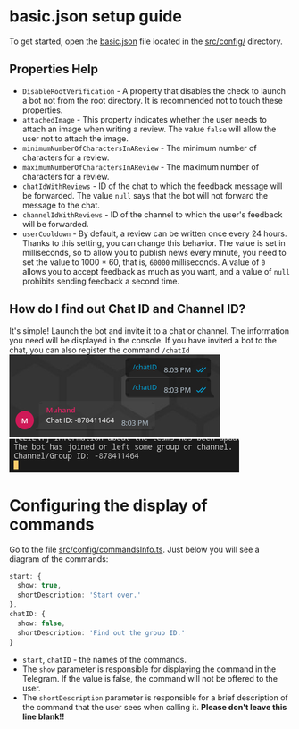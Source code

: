 # basic.json setup guide
To get started, open the [basic.json](../src/config/basic.json) file located in the [src/config/](../src/config/) directory.
## Properties Help
- `DisableRootVerification` - A property that disables the check to launch a bot not from the root directory. It is recommended not to touch these properties.
- `attachedImage` - This property indicates whether the user needs to attach an image when writing a review. The value `false` will allow the user not to attach the image.
- `minimumNumberOfCharactersInAReview` - The minimum number of characters for a review.
- `maximumNumberOfCharactersInAReview` - The maximum number of characters for a review.
- `chatIdWithReviews` - ID of the chat to which the feedback message will be forwarded. The value `null` says that the bot will not forward the message to the chat.
- `channelIdWithReviews` - ID of the channel to which the user's feedback will be forwarded.
- `userCooldown` - By default, a review can be written once every 24 hours. Thanks to this setting, you can change this behavior. The value is set in milliseconds, so to allow you to publish news every minute, you need to set the value to 1000 * 60, that is, `60000` milliseconds. A value of `0` allows you to accept feedback as much as you want, and a value of `null` prohibits sending feedback a second time.
## How do I find out Chat ID and Channel ID?
It's simple! Launch the bot and invite it to a chat or channel. The information you need will be displayed in the console.
If you have invited a bot to the chat, you can also register the command `/chatId`
![Command /chatId](./screenshots/1.png "Command /chatID")
![Output when the bot joins a channel or chat.](./screenshots/2.png "Output when the bot joins a channel or chat.")
# Configuring the display of commands
Go to the file [src/config/commandsInfo.ts](../src/config/commandsInfo.ts). Just below you will see a diagram of the commands:
```ts
start: {
  show: true,
  shortDescription: 'Start over.'
},
chatID: {
  show: false,
  shortDescription: 'Find out the group ID.'
}
```
- `start`, `chatID` - the names of the commands.
- The `show` parameter is responsible for displaying the command in the Telegram. If the value is false, the command will not be offered to the user.
- The `shortDescription` parameter is responsible for a brief description of the command that the user sees when calling it. **Please don't leave this line blank!!**